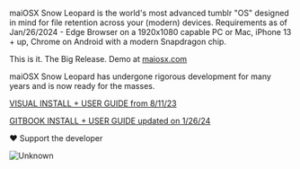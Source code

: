 maiOSX Snow Leopard is the world's most advanced tumblr "OS" designed in mind for file retention across your (modern) devices.
Requirements as of Jan/26/2024 - Edge Browser on a 1920x1080 capable PC or Mac, iPhone 13 + up, Chrome on Android with a modern Snapdragon chip.

This is it. The Big Release. Demo at [maiosx.com](https://maiosx.com)

maiOSX Snow Leopard has undergone rigorous development for many years and is now ready for the masses.

[VISUAL INSTALL + USER GUIDE from 8/11/23](https://www.canva.com/design/DAFrQrhjLYo/s3Y97QswwYtC4jwXjap-Qg/view?utm_content=DAFrQrhjLYo&utm_campaign=designshare&utm_medium=link&utm_source=publishsharelink#1)

[GITBOOK INSTALL + USER GUIDE updated on 1/26/24](https://maiosx.gitbook.io/1.0)

❤️ Support the developer

![Unknown](https://github.com/maiOSX/Snow-Leopard/assets/124741903/c2a9a803-d1e9-4299-b05c-2210b6ad0ab3)
